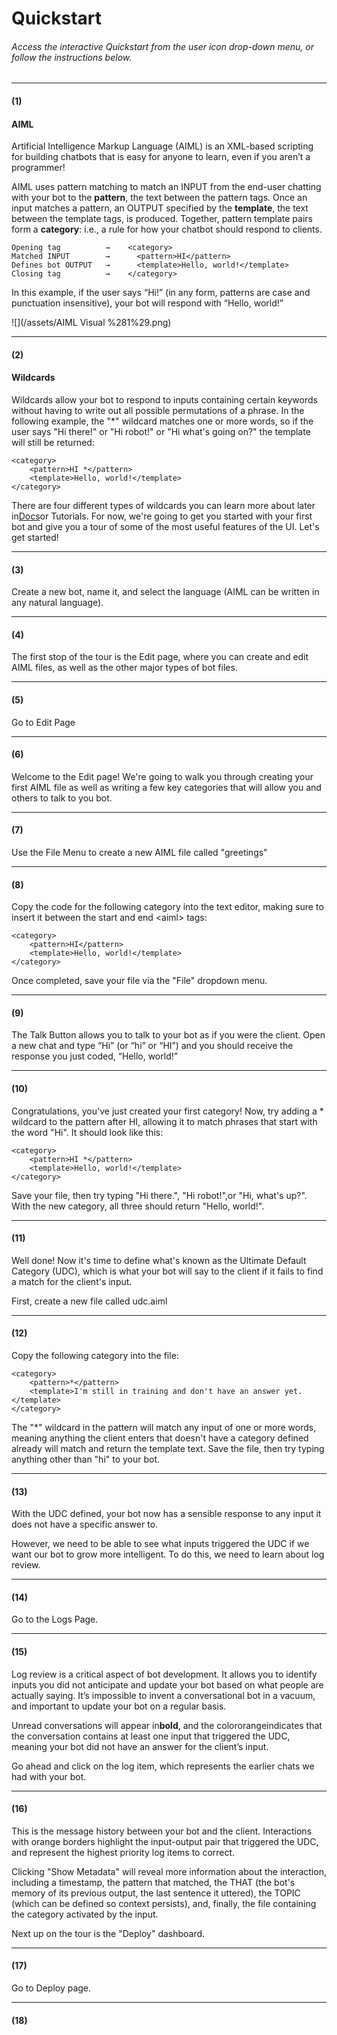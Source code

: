 # Quickstart

###### Access the interactive Quickstart from the user icon drop-down menu, or follow the instructions below.

---

#### \(1\)

#### AIML

Artificial Intelligence Markup Language \(AIML\) is an XML-based scripting for building chatbots that is easy for anyone to learn, even if you aren’t a programmer!

AIML uses pattern matching to match an INPUT from the end-user chatting with your bot to the **pattern**, the text between the pattern tags. Once an input matches a pattern, an OUTPUT specified by the **template**, the text between the template tags, is produced. Together, pattern template pairs form a **category**: i.e., a rule for how your chatbot should respond to clients.

```
Opening tag          →    <category> 
Matched INPUT        →      <pattern>HI</pattern> 
Defines bot OUTPUT   →      <template>Hello, world!</template> 
Closing tag          →    </category>
```

In this example, if the user says “Hi!” \(in any form, patterns are case and punctuation insensitive\), your bot will respond with “Hello, world!”

![](/assets/AIML Visual %281%29.png)

---

#### \(2\)

#### Wildcards

Wildcards allow your bot to respond to inputs containing certain keywords without having to write out all possible permutations of a phrase. In the following example, the "\*" wildcard matches one or more words, so if the user says "Hi there!" or "Hi robot!" or "Hi what's going on?" the template will still be returned:

```
<category>
    <pattern>HI *</pattern>
    <template>Hello, world!</template>
</category>
```

There are four different types of wildcards you can learn more about later in[Docs](http://docs.pandorabots.com/tutorials/wildcards/)or Tutorials. For now, we're going to get you started with your first bot and give you a tour of some of the most useful features of the UI. Let's get started!

---

#### \(3\)

Create a new bot, name it, and select the language \(AIML can be written in any natural language\).

---

#### \(4\)

The first stop of the tour is the Edit page, where you can create and edit AIML files, as well as the other major types of bot files.

---

#### \(5\)

Go to Edit Page

---

#### \(6\)

Welcome to the Edit page! We're going to walk you through creating your first AIML file as well as writing a few key categories that will allow you and others to talk to you bot.

---

#### \(7\)

Use the File Menu to create a new AIML file called "greetings"

---

#### \(8\)

Copy the code for the following category into the text editor, making sure to insert it between the start and end &lt;aiml&gt; tags:

```
<category>
    <pattern>HI</pattern>
    <template>Hello, world!</template>
</category>
```

Once completed, save your file via the "File" dropdown menu.

---

#### \(9\)

The Talk Button allows you to talk to your bot as if you were the client. Open a new chat and type “Hi” \(or “hi” or “HI”\) and you should receive the response you just coded, “Hello, world!”

---

#### \(10\)

Congratulations, you've just created your first category! Now, try adding a \* wildcard to the pattern after HI, allowing it to match phrases that start with the word "Hi". It should look like this:

```
<category>
    <pattern>HI *</pattern>
    <template>Hello, world!</template>
</category>
```

Save your file, then try typing "Hi there.", "Hi robot!",or "Hi, what's up?". With the new category, all three should return "Hello, world!".

---

#### \(11\)

Well done! Now it's time to define what's known as the Ultimate Default Category \(UDC\), which is what your bot will say to the client if it fails to find a match for the client's input.

First, create a new file called udc.aiml

---

#### \(12\)

Copy the following category into the file:

```
<category>
    <pattern>*</pattern>
    <template>I'm still in training and don't have an answer yet.</template>
</category>
```

The "\*" wildcard in the pattern will match any input of one or more words, meaning anything the client enters that doesn't have a category defined already will match and return the template text. Save the file, then try typing anything other than "hi" to your bot.

---

#### \(13\)

With the UDC defined, your bot now has a sensible response to any input it does not have a specific answer to.

However, we need to be able to see what inputs triggered the UDC if we want our bot to grow more intelligent. To do this, we need to learn about log review.

---

#### \(14\)

Go to the Logs Page.

---

#### \(15\)

Log review is a critical aspect of bot development. It allows you to identify inputs you did not anticipate and update your bot based on what people are actually saying. It’s impossible to invent a conversational bot in a vacuum, and important to update your bot on a regular basis.

Unread conversations will appear in**bold**, and the colororangeindicates that the conversation contains at least one input that triggered the UDC, meaning your bot did not have an answer for the client’s input.

Go ahead and click on the log item, which represents the earlier chats we had with your bot.

---

#### \(16\)

This is the message history between your bot and the client. Interactions with orange borders highlight the input-output pair that triggered the UDC, and represent the highest priority log items to correct.

Clicking "Show Metadata" will reveal more information about the interaction, including a timestamp, the pattern that matched, the THAT \(the bot's memory of its previous output, the last sentence it uttered\), the TOPIC \(which can be defined so context persists\), and, finally, the file containing the category activated by the input.

Next up on the tour is the "Deploy" dashboard.

---

#### \(17\)

Go to Deploy page.

---

#### \(18\)




